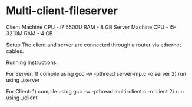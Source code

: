 # Multi-client-fileserver

Client Machine 
	CPU 	- 	i7 5500U
	RAM 	-    8 GB
Server Machine 
	CPU 	-	i5-3210M
	RAM	-	4 GB
	
Setup
The client and server are connected through a router via ethernet cables.

Running Instructions:

For Server:
	1) compile using gcc -w -pthread server-mp.c -o server
	2) run using ./server <portno>

For Client:
	1) compile using gcc -w -pthread multi-client.c -o client
	2) run using ./client <host> <portno> <threads> <runtime> <sleeptime> <filemode>